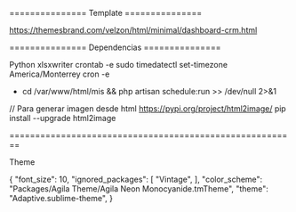 ===============    Template     ===============

https://themesbrand.com/velzon/html/minimal/dashboard-crm.html

===============    Dependencias     ===============

Python
xlsxwriter
crontab -e
sudo timedatectl set-timezone America/Monterrey
cron -e
* cd /var/www/html/mis && php artisan schedule:run >> /dev/null 2>&1

// Para generar imagen desde html
https://pypi.org/project/html2image/
pip install --upgrade html2image

========================================================

Theme

{
	"font_size": 10,
	"ignored_packages":
	[
		"Vintage",
	],
	"color_scheme": "Packages/Agila Theme/Agila Neon Monocyanide.tmTheme",
	"theme": "Adaptive.sublime-theme",
}



